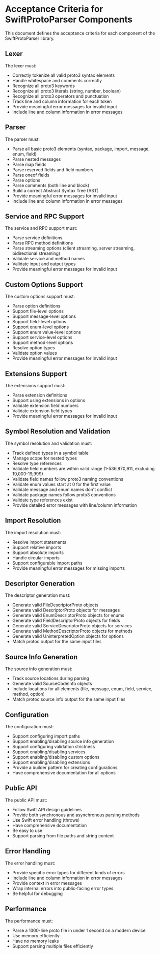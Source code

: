 # Acceptance Criteria for SwiftProtoParser Components

This document defines the acceptance criteria for each component of the SwiftProtoParser library.

## Lexer

The lexer must:
- Correctly tokenize all valid proto3 syntax elements
- Handle whitespace and comments correctly
- Recognize all proto3 keywords
- Recognize all proto3 literals (string, number, boolean)
- Recognize all proto3 operators and punctuation
- Track line and column information for each token
- Provide meaningful error messages for invalid input
- Include line and column information in error messages

## Parser

The parser must:
- Parse all basic proto3 elements (syntax, package, import, message, enum, field)
- Parse nested messages
- Parse map fields
- Parse reserved fields and field numbers
- Parse oneof fields
- Parse options
- Parse comments (both line and block)
- Build a correct Abstract Syntax Tree (AST)
- Provide meaningful error messages for invalid input
- Include line and column information in error messages

## Service and RPC Support

The service and RPC support must:
- Parse service definitions
- Parse RPC method definitions
- Parse streaming options (client streaming, server streaming, bidirectional streaming)
- Validate service and method names
- Validate input and output types
- Provide meaningful error messages for invalid input

## Custom Options Support

The custom options support must:
- Parse option definitions
- Support file-level options
- Support message-level options
- Support field-level options
- Support enum-level options
- Support enum value-level options
- Support service-level options
- Support method-level options
- Resolve option types
- Validate option values
- Provide meaningful error messages for invalid input

## Extensions Support

The extensions support must:
- Parse extension definitions
- Support using extensions in options
- Validate extension field numbers
- Validate extension field types
- Provide meaningful error messages for invalid input

## Symbol Resolution and Validation

The symbol resolution and validation must:
- Track defined types in a symbol table
- Manage scope for nested types
- Resolve type references
- Validate field numbers are within valid range (1-536,870,911, excluding 19,000-19,999)
- Validate field names follow proto3 naming conventions
- Validate enum values start at 0 for the first value
- Validate message and enum names don't conflict
- Validate package names follow proto3 conventions
- Validate type references exist
- Provide detailed error messages with line/column information

## Import Resolution

The import resolution must:
- Resolve import statements
- Support relative imports
- Support absolute imports
- Handle circular imports
- Support configurable import paths
- Provide meaningful error messages for missing imports

## Descriptor Generation

The descriptor generation must:
- Generate valid FileDescriptorProto objects
- Generate valid DescriptorProto objects for messages
- Generate valid EnumDescriptorProto objects for enums
- Generate valid FieldDescriptorProto objects for fields
- Generate valid ServiceDescriptorProto objects for services
- Generate valid MethodDescriptorProto objects for methods
- Generate valid UninterpretedOption objects for options
- Match protoc output for the same input files

## Source Info Generation

The source info generation must:
- Track source locations during parsing
- Generate valid SourceCodeInfo objects
- Include locations for all elements (file, message, enum, field, service, method, option)
- Match protoc source info output for the same input files

## Configuration

The configuration must:
- Support configuring import paths
- Support enabling/disabling source info generation
- Support configuring validation strictness
- Support enabling/disabling services
- Support enabling/disabling custom options
- Support enabling/disabling extensions
- Provide a builder pattern for creating configurations
- Have comprehensive documentation for all options

## Public API

The public API must:
- Follow Swift API design guidelines
- Provide both synchronous and asynchronous parsing methods
- Use Swift error handling (throws)
- Have comprehensive documentation
- Be easy to use
- Support parsing from file paths and string content

## Error Handling

The error handling must:
- Provide specific error types for different kinds of errors
- Include line and column information in error messages
- Provide context in error messages
- Wrap internal errors into public-facing error types
- Be helpful for debugging

## Performance

The performance must:
- Parse a 1000-line proto file in under 1 second on a modern device
- Use memory efficiently
- Have no memory leaks
- Support parsing multiple files efficiently 